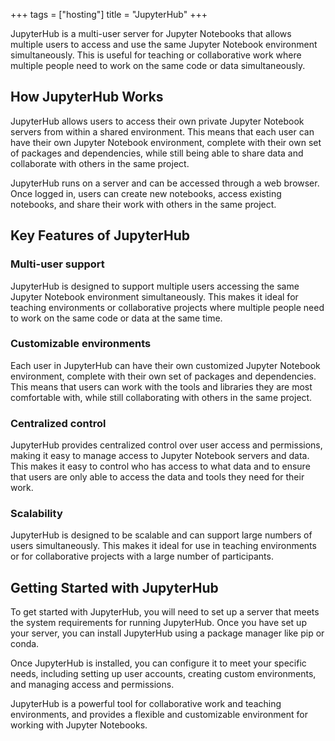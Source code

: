+++
tags = ["hosting"]
title = "JupyterHub"
+++

JupyterHub is a multi-user server for Jupyter Notebooks that allows multiple users to access and use the same Jupyter Notebook environment simultaneously. This is useful for teaching or collaborative work where multiple people need to work on the same code or data simultaneously. 

## How JupyterHub Works

JupyterHub allows users to access their own private Jupyter Notebook servers from within a shared environment. This means that each user can have their own Jupyter Notebook environment, complete with their own set of packages and dependencies, while still being able to share data and collaborate with others in the same project.

JupyterHub runs on a server and can be accessed through a web browser. Once logged in, users can create new notebooks, access existing notebooks, and share their work with others in the same project.

## Key Features of JupyterHub

### Multi-user support

JupyterHub is designed to support multiple users accessing the same Jupyter Notebook environment simultaneously. This makes it ideal for teaching environments or collaborative projects where multiple people need to work on the same code or data at the same time.

### Customizable environments

Each user in JupyterHub can have their own customized Jupyter Notebook environment, complete with their own set of packages and dependencies. This means that users can work with the tools and libraries they are most comfortable with, while still collaborating with others in the same project.

### Centralized control

JupyterHub provides centralized control over user access and permissions, making it easy to manage access to Jupyter Notebook servers and data. This makes it easy to control who has access to what data and to ensure that users are only able to access the data and tools they need for their work.

### Scalability

JupyterHub is designed to be scalable and can support large numbers of users simultaneously. This makes it ideal for use in teaching environments or for collaborative projects with a large number of participants.

## Getting Started with JupyterHub

To get started with JupyterHub, you will need to set up a server that meets the system requirements for running JupyterHub. Once you have set up your server, you can install JupyterHub using a package manager like pip or conda.

Once JupyterHub is installed, you can configure it to meet your specific needs, including setting up user accounts, creating custom environments, and managing access and permissions.

JupyterHub is a powerful tool for collaborative work and teaching environments, and provides a flexible and customizable environment for working with Jupyter Notebooks.
